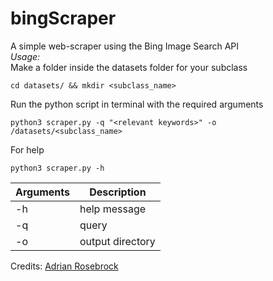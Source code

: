 # bingScraper
A simple web-scraper using the Bing Image Search API <br>
*Usage:* <br>
Make a folder inside the datasets folder for your subclass 
```
cd datasets/ && mkdir <subclass_name>
```
Run the python script in terminal with the required arguments
```
python3 scraper.py -q "<relevant keywords>" -o /datasets/<subclass_name>
```
For help
```
python3 scraper.py -h
```

| Arguments  | Description      |
| ---------- | -----------------|
| -h         | help message     |
| -q         | query            |
| -o         | output directory |


Credits: [Adrian Rosebrock](https://github.com/jrosebr1)

